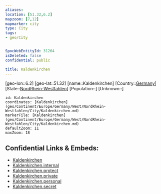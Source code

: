 ```yaml
---
aliases: 
location: [51.32,6.2]
mapzoom: [7,12] 
mapmarker: city 
type: City
tags:
- geo/City


SpocWebEntityId: 31264
isDeleted: false
confidential: public

title: Kaldenkirchen
---
```

[geo-lon::6.2]
[geo-lat::51.32]
[name::Kaldenkirchen]
[Country::[Germany](geo/Continent/Europe/Germany.md)]
[State::[NordRhein-Westfahlen](NordRhein-Westfahlen)]
[Population::]
[Unknown::]


```leaflet
id: Kaldenkirchen
coordinates: [Kaldenkirchen](geo/Continent/Europe/Germany/West/NordRhein-Westfahlen/City/Kaldenkirchen.md)
markerFile: [Kaldenkirchen](geo/Continent/Europe/Germany/West/NordRhein-Westfahlen/City/Kaldenkirchen.md)
defaultZoom: 11 
maxZoom: 18
```


## Confidential Links & Embeds: 
- [Kaldenkirchen](../../../../../../../../_public/geo/Continent/Europe/Germany/West/NordRhein-Westfahlen/City/Kaldenkirchen.md) 
- [Kaldenkirchen.internal](../../../../../../../../_internal/geo/Continent/Europe/Germany/West/NordRhein-Westfahlen/City/Kaldenkirchen.internal.md) 
- [Kaldenkirchen.protect](../../../../../../../../_protect/geo/Continent/Europe/Germany/West/NordRhein-Westfahlen/City/Kaldenkirchen.protect.md) 
- [Kaldenkirchen.private](../../../../../../../../_private/geo/Continent/Europe/Germany/West/NordRhein-Westfahlen/City/Kaldenkirchen.private.md) 
- [Kaldenkirchen.personal](../../../../../../../../_personal/geo/Continent/Europe/Germany/West/NordRhein-Westfahlen/City/Kaldenkirchen.personal.md) 
- [Kaldenkirchen.secret](../../../../../../../../_secret/geo/Continent/Europe/Germany/West/NordRhein-Westfahlen/City/Kaldenkirchen.secret.md) 
